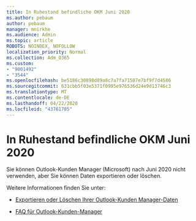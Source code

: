 ```yaml
---
title: In Ruhestand befindliche OKM Juni 2020
ms.author: pebaum
author: pebaum
manager: mnirkhe
ms.audience: Admin
ms.topic: article
ROBOTS: NOINDEX, NOFOLLOW
localization_priority: Normal
ms.collection: Adm_O365
ms.custom:
- "9001492"
- "3544"
ms.openlocfilehash: be5186c30898d89a8c7a7fa71587e7bf9f7d4586
ms.sourcegitcommit: 631cbb5f03e5371f0995e976536d24e9d13746c3
ms.translationtype: MT
ms.contentlocale: de-DE
ms.lasthandoff: 04/22/2020
ms.locfileid: "43761705"
---
```

# <a name="ocm-to-be-retired-june-2020"></a>In Ruhestand befindliche OKM Juni 2020

Sie können Outlook-Kunden Manager (Microsoft) nach Juni 2020 nicht verwenden, aber Sie können Daten exportieren oder löschen. 

Weitere Informationen finden Sie unter:

- [Exportieren oder Löschen Ihrer Outlook-Kunden Manager-Daten](https://support.office.com/article/1a421cb4-e8de-4b44-bfb8-710b92820439)

- [FAQ für Outlook-Kunden-Manager](https://support.office.com/article/88e127ca-43a1-4c9d-8d52-6ad3a80f9c32) 